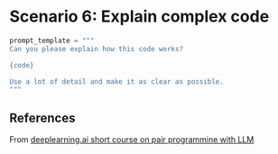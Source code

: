 # Scenario 6: Explain complex code

```python
prompt_template = """
Can you please explain how this code works?

{code}

Use a lot of detail and make it as clear as possible.
"""
```

## References
From [deeplearning.ai short course on pair programmine with LLM](https://learn.deeplearning.ai/pair-programming-llm)

